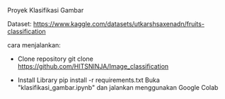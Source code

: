 Proyek Klasifikasi Gambar

Dataset: https://www.kaggle.com/datasets/utkarshsaxenadn/fruits-classification

cara menjalankan:
- Clone repository
git clone https://github.com/HITSNINJA/Image_classification

- Install Library
pip install -r requirements.txt
Buka "klasifikasi_gambar.ipynb" dan jalankan menggunakan Google Colab